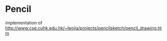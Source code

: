 # Pencil
implementation of http://www.cse.cuhk.edu.hk/~leojia/projects/pencilsketch/pencil_drawing.htm
